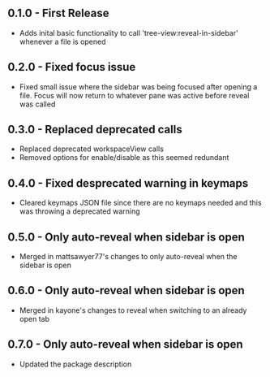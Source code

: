 ## 0.1.0 - First Release
* Adds inital basic functionality to call 'tree-view:reveal-in-sidebar' whenever a file is opened

## 0.2.0 - Fixed focus issue
* Fixed small issue where the sidebar was being focused after opening a file. Focus will now return to whatever pane was active before reveal was called

## 0.3.0 - Replaced deprecated calls
* Replaced deprecated workspaceView calls
* Removed options for enable/disable as this seemed redundant

## 0.4.0 - Fixed desprecated warning in keymaps
* Cleared keymaps JSON file since there are no keymaps needed and this was throwing a deprecated warning

## 0.5.0 - Only auto-reveal when sidebar is open
* Merged in mattsawyer77's changes to only auto-reveal when the sidebar is open

## 0.6.0 - Only auto-reveal when sidebar is open
* Merged in kayone's changes to reveal when switching to an already open tab

## 0.7.0 - Only auto-reveal when sidebar is open
* Updated the package description
